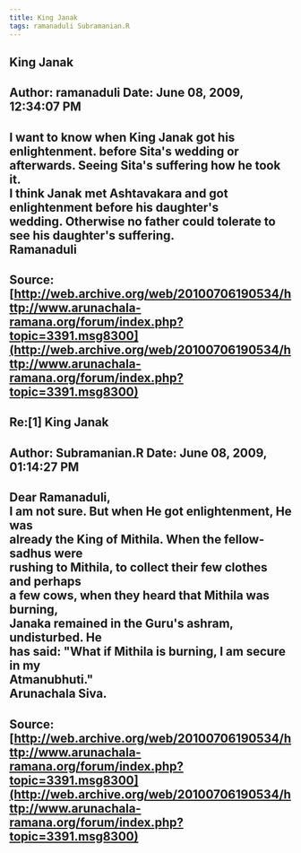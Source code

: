 ```yaml
--- 
title: King Janak   
tags: ramanaduli Subramanian.R  
---  
```

## King Janak  
Author: ramanaduli          Date: June 08, 2009, 12:34:07 PM  
---  
I want to know when King Janak got his enlightenment. before Sita's wedding or  
afterwards. Seeing Sita's suffering how he took it.   
I think Janak met Ashtavakara and got enlightenment before his daughter's  
wedding. Otherwise no father could tolerate to see his daughter's suffering.   
Ramanaduli
 ---  
Source:[http://web.archive.org/web/20100706190534/http://www.arunachala-ramana.org/forum/index.php?topic=3391.msg8300](http://web.archive.org/web/20100706190534/http://www.arunachala-ramana.org/forum/index.php?topic=3391.msg8300)   
---  

## Re:[1] King Janak  
Author: Subramanian.R       Date: June 08, 2009, 01:14:27 PM  
---  
Dear Ramanaduli,   
I am not sure. But when He got enlightenment, He was   
already the King of Mithila. When the fellow-sadhus were   
rushing to Mithila, to collect their few clothes and perhaps   
a few cows, when they heard that Mithila was burning,   
Janaka remained in the Guru's ashram, undisturbed. He   
has said: "What if Mithila is burning, I am secure in my   
Atmanubhuti."   
Arunachala Siva.
 ---  
Source:[http://web.archive.org/web/20100706190534/http://www.arunachala-ramana.org/forum/index.php?topic=3391.msg8300](http://web.archive.org/web/20100706190534/http://www.arunachala-ramana.org/forum/index.php?topic=3391.msg8300)   
---  

